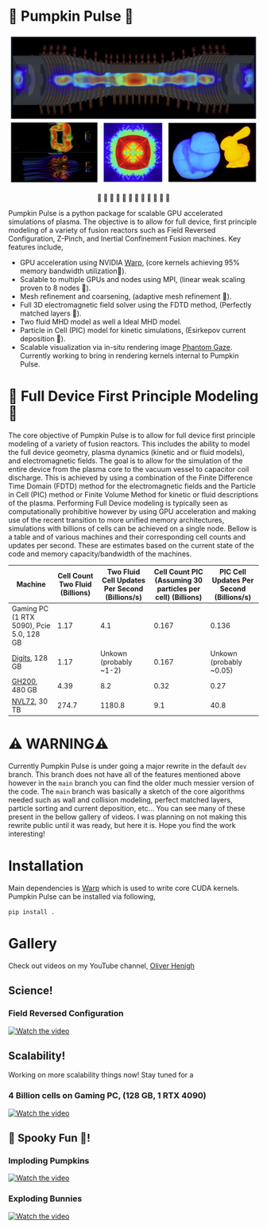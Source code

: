 # 🎃 Pumpkin Pulse 🎃

<div align="center">
  <img src="https://github.com/loliverhennigh/PumpkinPulse/blob/dev/assets/cover_image.png">
  <p><strong>🎃 🎃 🎃 🎃 🎃 🎃 🎃 🎃 🎃 🎃 🎃 🎃</strong></p>
</div>

Pumpkin Pulse is a python package for scalable GPU accelerated simulations of plasma. The objective is to allow for full device, first principle modeling of a variety of fusion reactors such as Field Reversed Configuration, Z-Pinch, and Inertial Confinement Fusion machines. Key features include,

- GPU acceleration using NVIDIA [Warp](https://github.com/NVIDIA/warp), (core kernels achieving 95% memory bandwidth utilization🎃).
- Scalable to multiple GPUs and nodes using MPI, (linear weak scaling proven to 8 nodes 🎃).
- Mesh refinement and coarsening, (adaptive mesh refinement 🎃).
- Full 3D electromagnetic field solver using the FDTD method, (Perfectly matched layers 🎃).
- Two fluid MHD model as well a Ideal MHD model.
- Particle in Cell (PIC) model for kinetic simulations, (Esirkepov current deposition 🎃).
- Scalable visualization via in-situ rendering image [Phantom Gaze](https://github.com/loliverhennigh/PhantomGaze). Currently working to bring in rendering kernels internal to Pumpkin Pulse.

# 🎃 Full Device First Principle Modeling 🎃

The core objective of Pumpkin Pulse is to allow for full device first principle modeling of a variety of fusion reactors.
This includes the ability to model the full device geometry, plasma dynamics (kinetic and or fluid models), and electromagnetic fields.
The goal is to allow for the simulation of the entire device from the plasma core to the vacuum vessel to capacitor coil discharge.
This is achieved by using a combination of the Finite Difference Time Domain (FDTD) method for the electromagnetic fields and the Particle in Cell (PIC) method or Finite Volume Method for kinetic or fluid descriptions of the plasma.
Performing Full Device modeling is typically seen as computationally prohibitive however by using GPU acceleration
and making use of the recent transition to more unified memory architectures,
simulations with billions of cells can be achieved on a single node.
Bellow is a table and of various machines and their corresponding cell counts and updates per second. These are estimates based on the current state of the code and memory capacity/bandwidth of the machines.

| Machine | Cell Count Two Fluid (Billions) | Two Fluid Cell Updates Per Second (Billions/s) | Cell Count PIC (Assuming 30 particles per cell) (Billions)| PIC Cell Updates Per Second (Billions/s)|
| --- | --- | --- | --- | --- |
| Gaming PC (1 RTX 5090), Pcie 5.0, 128 GB | 1.17 | 4.1 | 0.167 | 0.136 |
| [Digits](https://www.nvidia.com/en-us/project-digits/), 128 GB | 1.17 | Unkown (probably ~1-2) | 0.167 | Unkown (probably ~0.05) |
| [GH200](https://www.nvidia.com/en-us/data-center/grace-hopper-superchip/), 480 GB | 4.39 | 8.2 | 0.32 | 0.27 |
| [NVL72](https://www.nvidia.com/en-us/data-center/gb200-nvl72/), 30 TB | 274.7 | 1180.8 | 9.1 | 40.8 |



# ⚠️ WARNING⚠️ 

Currently Pumpkin Pulse is under going a major rewrite in the default `dev` branch.
This branch does not have all of the features mentioned above however in the `main` branch you can find the older much messier version of the code.
The `main` branch was basically a sketch of the core algorithms needed such as wall and collision modeling, perfect matched layers, particle sorting and current deposition, etc... You can see many of these present in the bellow gallery of videos.
I was planning on not making this rewrite public until it was ready, but here it is. Hope you find the work interesting!

# Installation

Main dependencies is [Warp](https://github.com/NVIDIA/warp) which is used to write core CUDA kernels. Pumpkin Pulse can be installed via following,

```
pip install .
```

# Gallery

Check out videos on my YouTube channel, [Oliver Henigh](https://www.youtube.com/@oliverhennigh451)

## Science!

### Field Reversed Configuration

[![Watch the video](http://img.youtube.com/vi/OGnGGQSjQHo/0.jpg)](https://www.youtube.com/watch?v=OGnGGQSjQHo)

###

## Scalability!

Working on more scalability things now! Stay tuned for a 

### 4 Billion cells on Gaming PC, (128 GB, 1 RTX 4090)

[![Watch the video](https://img.youtube.com/vi/gtStqHPDXeI/0.jpg)](https://www.youtube.com/watch?v=gtStqHPDXeI)

## 🎃 Spooky Fun 🎃!

### Imploding Pumpkins

[![Watch the video](http://img.youtube.com/vi/875d3_iFTWM/0.jpg)](https://www.youtube.com/watch?v=875d3_iFTWM)
### Exploding Bunnies

[![Watch the video](http://img.youtube.com/vi/FoYjATimtJo/0.jpg)](https://www.youtube.com/watch?v=FoYjATimtJo)

